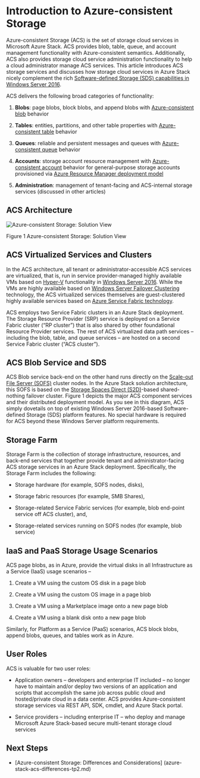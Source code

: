 # Introduction to Azure-consistent Storage



Azure-consistent Storage (ACS) is the set of storage cloud services in
Microsoft Azure Stack. ACS provides blob, table, queue, and account
management functionality with Azure-consistent semantics. Additionally,
ACS also provides storage cloud service administration functionality to
help a cloud administrator manage ACS services. This article introduces
ACS storage services and discusses how storage cloud services in Azure
Stack nicely complement the rich [Software-defined Storage (SDS)
capabilities in Windows Server
2016](https://blogs.technet.microsoft.com/windowsserver/2016/04/14/ten-reasons-youll-love-windows-server-2016-5-software-defined-storage/).

ACS delivers the following broad categories of functionality:

1)  **Blobs**: page blobs, block blobs, and append blobs with
    [Azure-consistent
    blob](https://msdn.microsoft.com/en-us/library/azure/dd179355.aspx#Anchor_1)
    behavior

2)  **Tables**: entities, partitions, and other table properties with
    [Azure-consistent
    table](https://msdn.microsoft.com/en-us/library/azure/dd179355.aspx#Anchor_3)
    behavior

3)  **Queues**: reliable and persistent messages and queues with
    [Azure-consistent
    queue](https://msdn.microsoft.com/en-us/library/azure/dd179355.aspx#Anchor_2)
    behavior

4)  **Accounts**: storage account resource management with
    [Azure-consistent
    account](https://azure.microsoft.com/en-us/documentation/articles/storage-create-storage-account/)
    behavior for general-purpose storage accounts provisioned via [Azure
    Resource Manager deployment
    model](https://azure.microsoft.com/en-us/documentation/articles/resource-manager-deployment-model/)

5)  **Administration**: management of tenant-facing and ACS-internal
    storage services (discussed in other articles)

<span id="_Toc386544160" class="anchor"><span id="_Toc389466733" class="anchor"><span id="_Toc433223833" class="anchor"></span></span></span>
## ACS Architecture

![Azure-consistent
Storage: Solution View](./media/azure-stack-storage-overview/acs-solution-view.png)

<span id="_Ref428549771" class="anchor"></span>Figure 1 Azure-consistent
Storage: Solution View

## ACS Virtualized Services and Clusters

In the ACS architecture, all tenant or administrator-accessible ACS
services are virtualized, that is, run in service provider-managed
highly available VMs based on
[Hyper-V](https://technet.microsoft.com/en-us/library/dn765471.aspx)
functionality in [Windows Server
2016](http://www.microsoft.com/en-us/server-cloud/products/windows-server-2016/).
While the VMs are highly available based on [Windows Server Failover
Clustering](https://technet.microsoft.com/en-us/library/dn765474.aspx)
technology, the ACS virtualized services themselves are guest-clustered
highly available services based on [Azure Service Fabric
technology](http://azure.microsoft.com/en-us/campaigns/service-fabric/).

ACS employs two Service Fabric clusters in an Azure Stack deployment.
The Storage Resource Provider (SRP) service is deployed on a Service Fabric
cluster (“RP cluster”) that is also shared by other foundational
Resource Provider services. The rest of ACS virtualized data path
services – including the blob, table, and queue services – are hosted on
a second Service Fabric cluster (“ACS cluster”).

## ACS Blob Service and SDS

ACS Blob service back-end on the other hand runs directly on the
[Scale-out File Server
(SOFS)](https://technet.microsoft.com/en-us/library/hh831349.aspx)
cluster nodes. In the Azure Stack solution architecture, this SOFS is
based on the [Storage Spaces Direct
(S2D)](https://technet.microsoft.com/en-us/library/mt126109.aspx)-based
shared-nothing failover cluster. Figure 1 depicts the major ACS
component services and their distributed deployment model. As you see in
this diagram, ACS simply dovetails on top of existing Windows Server
2016-based Software-defined Storage (SDS) platform features. No special
hardware is required for ACS beyond these Windows Server platform
requirements.

## Storage Farm

Storage Farm is the collection of storage infrastructure, resources, and
back-end services that together provide tenant and administrator-facing
ACS storage services in an Azure Stack deployment. Specifically, the
Storage Farm includes the following:

-   Storage hardware (for example, SOFS nodes, disks),

-   Storage fabric resources (for example, SMB Shares),

-   Storage-related Service Fabric services (for example, blob end-point service
    off ACS cluster), and,

-   Storage-related services running on SOFS nodes (for example, blob service)

## IaaS and PaaS Storage Usage Scenarios

ACS page blobs, as in Azure, provide the virtual disks in all
Infrastructure as a Service (IaaS) usage scenarios –

1) Create a VM using the custom OS disk in a page blob

2) Create a VM using the custom OS image in a page blob

3) Create a VM using a Marketplace image onto a new page blob

4) Create a VM using a blank disk onto a new page blob

Similarly, for Platform as a Service (PaaS) scenarios, ACS block blobs,
append blobs, queues, and tables work as in Azure.

## User Roles


ACS is valuable for two user roles:

-   Application owners – developers and enterprise IT included – no
    longer have to maintain and/or deploy two versions of an application
    and scripts that accomplish the same job across public cloud and
    hosted/private cloud in a data center. ACS provides Azure-consistent
    storage services via REST API, SDK, cmdlet, and Azure Stack portal.

-   Service providers – including enterprise IT – who deploy and manage
    Microsoft Azure Stack-based secure multi-tenant storage cloud
    services

## Next Steps


-   <span id="Concepts" class="anchor"></span> [Azure-consistent Storage:
    Differences and Considerations] (azure-stack-acs-differences-tp2.md)
